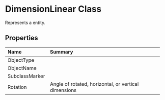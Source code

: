 # DimensionLinear Class

Represents a <see cref="T:ACadSharp.Entities.DimensionLinear" /> entity.

## Properties

| Name | Summary | 
| :- | :- | 
| ObjectType |  | 
| ObjectName |  | 
| SubclassMarker |  | 
| Rotation | Angle of rotated, horizontal, or vertical dimensions | 

